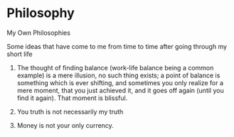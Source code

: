 # Philosophy
My Own Philosophies

Some ideas that have come to me from time to time after going through my short life

1. The thought of finding balance (work-life balance being a common example) is a mere illusion, no such thing exists; a point of balance is something which is ever shifting, and sometimes you only realize for a mere moment, that you just achieved it, and it goes off again (until you find it again). That moment is blissful.

2. You truth is not necessarily my truth

3. Money is not your only currency.

